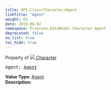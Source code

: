 ```yaml
---
title: API:Class/Character/Agent
linkTitle: "Agent"
weight: 65
date: 2019-08-02
namespace: Primrose.DataModel.Character.Agent
deprecated: false
no_list: true
toc_hide: true
---
```

Property of <a href="/docs/api-reference/Class/Character"><img src="/icons/silk/humanoid.png"/>&nbsp;Character</a>
<pre class="method-declaration">
Agent: <a class="type" href="/docs/api-reference/Class/Agent">Agent</a></pre>
<b>Value Type: </b>
<a class="type" href="/docs/api-reference/Class/Agent">Agent</a>
<br/>
<b>Description: </b>